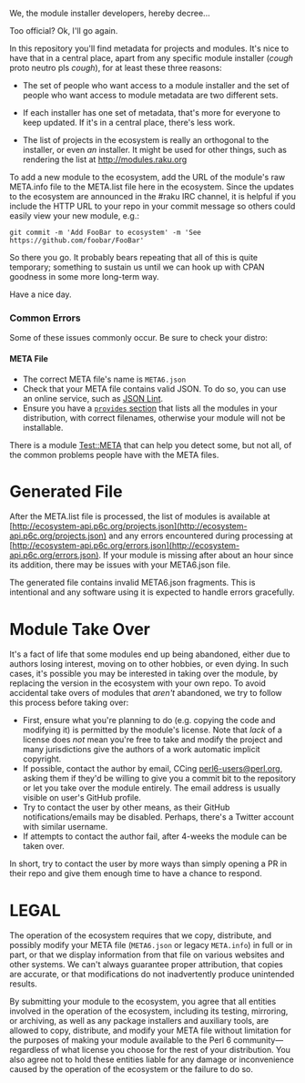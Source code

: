 We, the module installer developers, hereby decree...

Too official? Ok, I'll go again.

In this repository you'll find metadata for projects and modules. It's nice
to have that in a central place, apart from any specific module installer
(*cough* proto neutro pls *cough*), for at least these three reasons:

* The set of people who want access to a module installer and the set of
  people who want access to module metadata are two different sets.

* If each installer has one set of metadata, that's more for everyone to
  keep updated. If it's in a central place, there's less work.

* The list of projects in the ecosystem is really an orthogonal to the
  installer, or even *an* installer. It might be used for other things,
  such as rendering the list at http://modules.raku.org

To add a new module to the ecosystem, add the URL of the module's raw META.info
file to the META.list file here in the ecosystem. Since the updates to
the ecosystem are announced in the #raku IRC channel, it is helpful
if you include the HTTP URL to your repo in your commit message so others
could easily view your new module, e.g.:

    git commit -m 'Add FooBar to ecosystem' -m 'See https://github.com/foobar/FooBar'

So there you go. It probably bears repeating that all of this is quite
temporary; something to sustain us until we can hook up with CPAN goodness
in some more long-term way.

Have a nice day.

### Common Errors

Some of these issues commonly occur. Be sure to check your distro:

#### META File

* The correct META file's name is `META6.json`
* Check that your META file contains valid JSON. To do so, you can use an online service,
such as [JSON Lint](http://jsonlint.com/).
* Ensure you have a [`provides` section](http://design.raku.org/S22.html#provides)
that lists all the modules in your distribution, with correct filenames,
otherwise your module will not be installable.

There is a module [Test::META](https://github.com/jonathanstowe/Test-META) that can
help you detect some, but not all, of the common problems people have with the META files.

# Generated File

After the META.list file is processed, the list of modules is available at 
[http://ecosystem-api.p6c.org/projects.json](http://ecosystem-api.p6c.org/projects.json) and any
errors encountered during processing at
[http://ecosystem-api.p6c.org/errors.json](http://ecosystem-api.p6c.org/errors.json). If your
module is missing after about an hour since its addition, there may be issues with your META6.json file.

The generated file contains invalid META6.json fragments. This is intentional and any software using it is
expected to handle errors gracefully.

# Module Take Over

It's a fact of life that some modules end up being abandoned, either due to authors losing interest,
moving on to other hobbies, or even dying. In such cases, it's possible you may be interested in
taking over the module, by replacing the version in the ecosystem with your own repo. To avoid accidental
take overs of modules that *aren't* abandoned, we try to follow this process before taking over:

* First, ensure what you're planning to do (e.g. copying the code and modifying it) is permitted by the
  module's license. Note that *lack* of a license does *not* mean you're free to take and modify the
  project and many jurisdictions give the authors of a work automatic implicit copyright.
* If possible, contact the author by email, CCing [perl6-users@perl.org](mailto:perl6-users@perl.org),
  asking them if they'd be willing to give you a commit bit to the repository or let you take over
  the module entirely. The email address is usually visible on user's GitHub profile.
* Try to contact the user by other means, as their GitHub notifications/emails may be disabled. Perhaps,
  there's a Twitter account with similar username.
* If attempts to contact the author fail, after 4-weeks the module can be taken over.

In short, try to contact the user by more ways than simply opening a PR in their repo and give them
enough time to have a chance to respond.

# LEGAL

The operation of the ecosystem requires that we copy, distribute, and possibly modify your META file (`META6.json`
or legacy `META.info`) in full or in part, or that we display information from that file on various websites
and other systems. We can't always guarantee proper attribution, that copies are accurate, or that modifications
do not inadvertently produce unintended results.

By submitting your module to the ecosystem, you agree that all entities involved in the operation of the ecosystem,
including its testing, mirroring, or archiving, as well as any package installers and auxiliary tools,
are allowed to copy, distribute, and modify your META file without limitation for the
purposes of making your module available to the Perl 6 community&mdash;regardless of what license you choose for the
rest of your distribution. You also agree not to hold these entities liable for any damage or inconvenience caused
by the operation of the ecosystem or the failure to do so.
